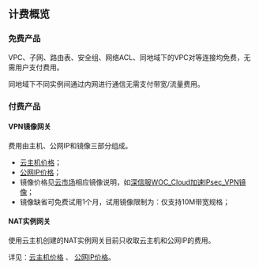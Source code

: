 ## 计费概览

### 免费产品

VPC、子网、路由表、安全组、网络ACL、同地域下的VPC对等连接均免费，无需用户支付费用。

同地域下不同实例间通过内网进行通信无需支付带宽/流量费用。



### 付费产品

#### VPN镜像网关

费用由主机、公网IP和镜像三部分组成。

- [云主机价格](/documentation/Elastic-Compute/Virtual-Machines/Pricing/Price-Overview.md)；
- [公网IP价格](/documentation/Networking/Elastic-IP/Pricing/Price-Overview.md)；
- 镜像价格见[云市场](https://market.jdcloud.com/)相应镜像说明，如[深信服WOC_Cloud加速IPsec_VPN镜像](https://market.jdcloud.com/520009.html)；
- 镜像缺省可免费试用1个月，试用镜像限制为：仅支持10M带宽规格；



#### NAT实例网关

使用云主机创建的NAT实例网关目前只收取云主机和公网IP的费用。

详见：[云主机价格](/documentation/Elastic-Compute/Virtual-Machines/Pricing/Billing-Overview.md) 、
[公网IP价格](/documentation/Networking/Elastic-IP/Pricing/Price-Overview.md)。
